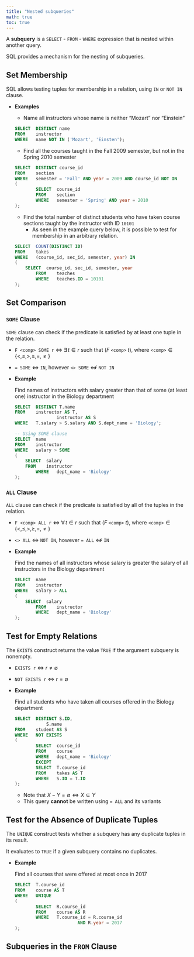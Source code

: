 ```yaml
---
title: "Nested subqueries"
math: true
toc: true
---
```


A **subquery** is a `SELECT` - `FROM` - `WHERE` expression that is nested within another query.

SQL provides a mechanism for the nesting of subqueries.

## Set Membership

SQL allows testing tuples for membership in a relation, using `IN` or `NOT IN` clause.

- **Examples**
    - Name all instructors whose name is neither “Mozart” nor “Einstein”
    
    ```sql
    SELECT  DISTINCT name
    FROM    instructor
    WHERE   name NOT IN ('Mozart', 'Einsten');
    ```
    
    - Find all the courses taught in the Fall 2009 semester, but not in the Spring 2010 semester
    
    ```sql
    SELECT  DISTINCT course_id
    FROM    section
    WHERE   semester = 'Fall' AND year = 2009 AND course_id NOT IN
    (
    		SELECT  course_id
    		FROM    section
    		WHERE   semester = 'Spring' AND year = 2010
    );
    ```
    
    - Find the total number of distinct students who have taken course sections taught by the instructor with ID `10101`
        - As seen in the example query below, it is possible to test for membership in an arbitrary relation.
    
    ```sql
    SELECT  COUNT(DISTINCT ID)
    FROM    takes
    WHERE   (course_id, sec_id, semester, year) IN
    (
        SELECT  course_id, sec_id, semester, year
    		FROM    teaches
    		WHERE   teaches.ID = 10101
    );
    ```
    

## Set Comparison

### `SOME` Clause

`SOME` clause can check if the predicate is satisfied by at least one tuple in the relation.

- `F <comp> SOME r` $\Leftrightarrow$
$\exists \, t \in r$  such that $(F\;\texttt{<comp>}\; t)$, where $\texttt{<comp>} \in \{<, \leq, >, \geq, =, \neq\}$
- `= SOME` $\Leftrightarrow$ `IN`, however `<> SOME` $\not\Leftrightarrow$ `NOT IN`
- **Example**
    
    Find names of instructors with salary greater than that of some (at least one) instructor in the Biology department
    
    ```sql
    SELECT  DISTINCT T.name
    FROM    instructor AS T,
    				instructor AS S
    WHERE   T.salary > S.salary AND S.dept_name = 'Biology';
    ```
    
    ```sql
    -- Using SOME clause
    SELECT  name
    FROM    instructor
    WHERE   salary > SOME
    (
        SELECT  salary
        FROM    instructor
    		WHERE   dept_name = 'Biology'
    );
    ```
    

### `ALL` Clause

`ALL` clause can check if the predicate is satisfied by all of the tuples in the relation.

- `F <comp> ALL r` $\Leftrightarrow$
$\forall\, t \in r$ such that $(F \;\texttt{<comp>}\; t)$, where  $\texttt{<comp>} \in \{<, \leq, >, \geq, =, \neq\}$
- `<> ALL` $\Leftrightarrow$ `NOT IN`, however `= ALL` $\not\Leftrightarrow$ `IN`
- **Example**
    
    Find the names of all instructors whose salary is greater the salary of all instructors in the Biology department
    
    ```sql
    SELECT  name
    FROM    instructor
    WHERE   salary > ALL
    (
        SELECT  salary
    		FROM    instructor
    		WHERE   dept_name = 'Biology'
    );
    ```
    

## Test for Empty Relations

The `EXISTS` construct returns the value `TRUE` if the argument subquery is nonempty.

- `EXISTS r` $\Leftrightarrow$ $r \neq \emptyset$
- `NOT EXISTS r` $\Leftrightarrow$ $r = \emptyset$
- **Example**
    
    Find all students who have taken all courses offered in the Biology department
    
    ```sql
    SELECT  DISTINCT S.ID,
    		    S.name
    FROM    student AS S
    WHERE   NOT EXISTS
    (
    		SELECT  course_id
    		FROM    course
    		WHERE   dept_name = 'Biology'
    		EXCEPT
    		SELECT  T.course_id
    		FROM    takes AS T
    		WHERE   S.ID = T.ID
    );
    ```
    
    - Note that $X - Y = \emptyset \Leftrightarrow X \subseteq Y$
    - This query **cannot** be written using `= ALL` and its variants

## Test for the Absence of Duplicate Tuples

The `UNIQUE` construct tests whether a subquery has any duplicate tuples in its result.

It evaluates to `TRUE` if a given subquery contains no duplicates.

- **Example**
    
    Find all courses that were offered at most once in 2017
    
    ```sql
    SELECT  T.course_id
    FROM    course AS T
    WHERE   UNIQUE
    (
    		SELECT  R.course_id
    		FROM    course AS R
    		WHERE   T.course_id = R.course_id
    						AND R.year = 2017
    );
    ```
    

## Subqueries in the `FROM` Clause